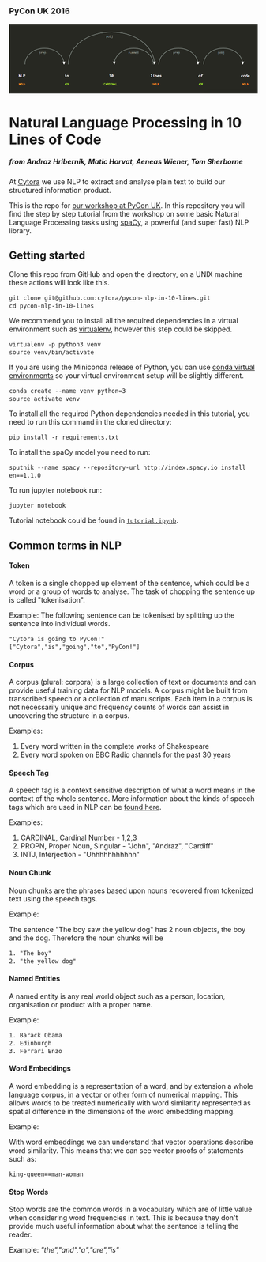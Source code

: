 ### PyCon UK 2016 
![NLP in 10 Lines of Code](images/displacy_title.png)
# Natural Language Processing in 10 Lines of Code
##### from Andraz Hribernik, Matic Horvat, Aeneas Wiener, Tom Sherborne

At [Cytora](http://www.cytora.com) we use NLP to extract and analyse plain text to build our structured information product.

This is the repo for [our workshop at PyCon UK](http://2016.pyconuk.org/workshops/natural-language-processing-in-10-lines-of-code/).
In this repository you will find the step by step tutorial from the workshop on some basic Natural Language Processing tasks using [spaCy](http://spacy.io/),
a powerful (and super fast) NLP library.

## Getting started
Clone this repo from GitHub and open the directory, on a UNIX machine these actions will look like this.

	git clone git@github.com:cytora/pycon-nlp-in-10-lines.git
	cd pycon-nlp-in-10-lines

We recommend you to install all the required dependencies in a virtual environment such as [virtualenv](https://virtualenv.pypa.io/en/stable/), however this step could be skipped.

    virtualenv -p python3 venv
    source venv/bin/activate

If you are using the Miniconda release of Python, you can use [conda virtual environments](http://conda.pydata.org/docs/using/envs.html) so your virtual environment setup will be slightly different. 

	conda create --name venv python=3
	source activate venv

To install all the required Python dependencies needed in this tutorial, you need to run this command in the cloned directory:

    pip install -r requirements.txt

To install the spaCy model you need to run:

    sputnik --name spacy --repository-url http://index.spacy.io install en==1.1.0

To run jupyter notebook run:

    jupyter notebook

Tutorial notebook could be found in [`tutorial.ipynb`](tutorial.ipynb).

## Common terms in NLP

#### Token

A token is a single chopped up element of the sentence, which could be a word or a group of words to analyse. The task of chopping the sentence up is called "tokenisation".

Example: The following sentence can be tokenised by splitting up the sentence into individual words.

	"Cytora is going to PyCon!"
	["Cytora","is","going","to","PyCon!"]

#### Corpus

A corpus (plural: corpora) is a large collection of text or documents and can provide useful training data for NLP models. A corpus might be built from transcribed speech or a collection of manuscripts. Each item in a corpus is not necessarily unique and frequency counts of words can assist in uncovering the structure in a corpus.

Examples:

1. Every word written in the complete works of Shakespeare
2. Every word spoken on BBC Radio channels for the past 30 years 

#### Speech Tag

A speech tag is a context sensitive description of what a word means in the context of the whole sentence.
More information about the kinds of speech tags which are used in NLP can be [found here](http://www.winwaed.com/blog/2011/11/08/part-of-speech-tags/).

Examples:

1. CARDINAL, Cardinal Number - 1,2,3
2. PROPN, Proper Noun, Singular - "John", "Andraz", "Cardiff"
3. INTJ, Interjection - "Uhhhhhhhhhhh"

#### Noun Chunk

Noun chunks are the phrases based upon nouns recovered from tokenized text using the speech tags.

Example:

The sentence "The boy saw the yellow dog" has 2 noun objects, the boy and the dog. 
Therefore the noun chunks will be

	1. "The boy"
	2. "the yellow dog"

#### Named Entities

A named entity is any real world object such as a person, location, organisation or product with a proper name. 

Example:

	1. Barack Obama
	2. Edinburgh
	3. Ferrari Enzo

#### Word Embeddings

A word embedding is a representation of a word, and by extension a whole language corpus, in a vector or other form of numerical mapping. This allows words to be treated numerically with word similarity represented as spatial difference in the dimensions of the word embedding mapping.

Example:
	
With word embeddings we can understand that vector operations describe word similarity. This means that we can see vector proofs of statements such as:

	king-queen==man-woman


#### Stop Words

Stop words are the common words in a vocabulary which are of little value when considering word frequencies in text. This is because they don't provide much useful information about what the sentence is telling the reader.

Example: _"the","and","a","are","is"_


